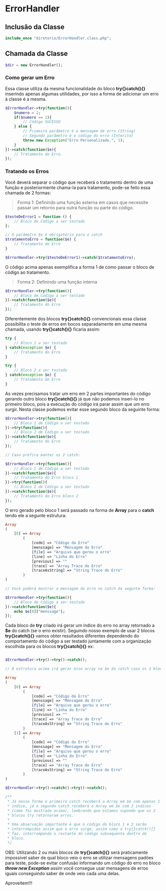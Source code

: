 # ErrorHandler

## Inclusão da Classe

```php
include_once "diretorio/ErrorHandler.class.php";

```

## Chamada da Classe

```php
$dir = new ErrorHandler();
```

### Como gerar um Erro

Essa classe utiliza da mesma funcionalidade do bloco **try{}catch(){}** inserindo apenas algumas utilidades, por isso a forma de adicionar um erro à classe é a mesma.

```php
$ErrorHandler->try(function(){
    $numero = 2;
    if($numero == 1){
        // Código SUCESSO
    } else {
        // Primeiro parâmetro é a mensagem de erro (String)
        // Segundo parâmetro é o código do erro (Interito)
        throw new Exception("Erro Personalizado.", 1);
    }
})->catch(function($e){
    // Tratamento do Erro.
});
```

### Tratando os Erros

Você deverá separar o código que receberá o tratamento dentro de uma função e posteriormente chama-la para tratamento, pode-se feito essa chamada de 2 formas:

> Forma 1: Definindo uma função externa em casos que necessite passar um retorno para outra função ou parte do código.

```php
$testeDeError1 = function () {
    // Bloco de Código a ser testado
};

// O parâmetro $e é obrigatório para o catch
$tratamentoErro = function($e) {
    // Tratamento do Erro
}

$ErrorHandler->try($testeDeError1)->catch($tratamentoErro);
```

O código acima apenas exemplifica a forma 1 de como passar o bloco de código ao tratamento.

> Forma 2: Definindo uma função interna

```php
$ErrorHandler->try(function(){
    // Bloco de Código a ser testado
})->catch(function($e){
    // Tratamento do Erro
});
```

Diferentemente dos blocos **try{}catch(){}** convencionais essa classe possibilita o teste de erros em bocos separadamente em uma mesma chamada, usando **try{}catch(){}** ficaria assim:

```php
try {
    // Bloco 1 a ser testado
} catch(exception $e) {
    // Tratamento do Erro
}

try {
    // Bloco 2 a ser testado
} catch(exception $e) {
    // Tratamento do Erro
}
```

As vezes precisamos tratar um erro em 2 partes importantes do código gerando outro bloco **try{}catch(){}** já que não podemos inseri-lo no primeiro bloco, pois a execução do código irá parar assim que um erro surgir. Nesta classe podemos evitar esse segundo bloco da seguinte forma:

```php
$ErrorHandler->try(function(){
    // Bloco 1 de Código a ser testado
})->try(function(){
    // Bloco 2 de Código a ser testado
})->catch(function($e){
    // Tratamento do Erro
});

// Caso prefira manter os 2 catch:

$ErrorHandler->try(function(){
    // Bloco 1 de Código a ser testado
})->catch(function($e){
    // Tratamento do Erro bloco 1
})->try(function(){
    // Bloco 2 de Código a ser testado
})->catch(function($e){
    // Tratamento do Erro bloco 2
});
```
O erro gerado pelo bloco 1 será passado na forma de **Array** para o **catch** tendo ele a segunte estrutura:

```php
Array
(
    [0] => Array
        (
            [code] => "Código do Erro"
            [menssage] => "Mensagem do Erro"
            [file] => "Arquivo que gerou o erro"
            [line] => "Linha do Erro"
            [previous] => ""
            [trace] => "Array Trace do Erro"
            [traceAsString] => "String Trace do Erro"
        )
)

// Você poderá mostrar a mensagem do erro no catch da segunte forma:

$ErrorHandler->try(function(){
    // Bloco de Código a ser testado
})->catch(function($e){
    echo $e[0]["menssage"];
});
```

Cada bloco de **try** criado irá gerar um indice do erro no array retornado a **$e** do catch (se o erro existir). Seguindo nosso exemplo de usar 2 blocos **try{}catch(){}** vamos obter resultados diferentes dependendo do comportamento do código a ser testado juntamente com a organização escolhida para os blocos **try{}catch(){}** ex:

```php

$ErrorHandler->try()->try()->catch();

// A estrutura acima irá gerar esse array na $e do catch caso os 2 blocos tenham erros

Array
(
    [0] => Array
        (
            [code] => "Código do Erro"
            [menssage] => "Mensagem do Erro"
            [file] => "Arquivo que gerou o erro"
            [line] => "Linha do Erro"
            [previous] => ""
            [trace] => "Array Trace do Erro"
            [traceAsString] => "String Trace do Erro"
        )
    [1] => Array
        (
            [code] => "Código do Erro"
            [menssage] => "Mensagem do Erro"
            [file] => "Arquivo que gerou o erro"
            [line] => "Linha do Erro"
            [previous] => ""
            [trace] => "Array Trace do Erro"
            [traceAsString] => "String Trace do Erro"
        )
)

$ErrorHandler->try()->catch()->try()->catch();

/**
 * Já nessa forma o primeiro catch receberá o Array em $e com apenas 1
 * indice, já o segundo catch receberá o Array em $e com 2 indices
 * (como foi mostrado acima), lembrando que estamos supondo que os 2
 * blocos try retornaram erros.
 * 
 * Uma observação importante é que o código do bloco 1 e 2 serão
 * interrompidos assim que o erro surge, assim como o try{}catch(){}
 * faz, interrompendo o restante do código subsequente dentro do 
 * bloco.
 */
```

OBS: Utilizando 2 ou mais blocos de **try{}catch(){}** será praticamente impossivel saber de qual bloco veio o erro se utilizar mensagens padões para teste, pode-se evitar confusão informando um código do erro no bloco ***throw new Exception*** assim você consegue usar mensagens de erros iguais conseguindo saber de onde veio cada uma delas.

Aproveitem!!!
